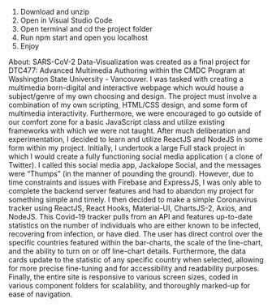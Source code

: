 1. Download and unzip
2. Open in Visual Studio Code
3. Open terminal and cd the project folder
4. Run npm start and open you localhost
5. Enjoy

About:
SARS-CoV-2 Data-Visualization was created as a final project for DTC477: Advanced Multimedia Authoring within the CMDC Program at Washington State University - Vancouver. I was tasked with creating a multimedia born-digital and interactive webpage which would house a subject/genre of my own choosing and design. The project must involve a combination of my own scripting, HTML/CSS design, and some form of multimedia interactivity. Furthermore, we were encouraged to go outside of our comfort zone for a basic JavaScript class and utilize existing frameworks with which we were not taught. After much deliberation and experimentation, I decided to learn and utilize ReactJS and NodeJS in some form within my project. Initially, I undertook a large Full stack project in which I would create a fully functioning social media application ( a clone of Twitter). I called this social media app, Jackalope Social, and the messages were “Thumps” (in the manner of pounding the ground). However, due to time constraints and issues with Firebase and ExpressJS, I was only able to complete the backend server features and had to abandon my project for something simple and timely. I then decided to make a simple Coronavirus tracker using ReactJS, React Hooks, Material-UI, ChartsJS-2, Axios, and NodeJS. This Covid-19 tracker pulls from an API and features up-to-date statistics on the number of individuals who are either known to be infected, recovering from infection, or have died. The user has direct control over the specific countries featured within the bar-charts, the scale of the line-chart, and the ability to turn on or off line-chart details. Furthermore, the data cards update to the statistic of any specific country when selected, allowing for more precise fine-tuning and for accessibility and readability purposes. Finally, the entire site is responsive to various screen sizes, coded in various component folders for scalability, and thoroughly marked-up for ease of navigation. 
